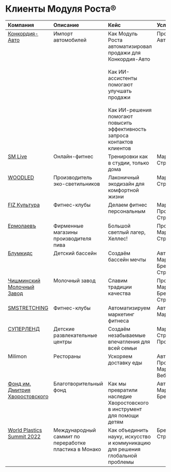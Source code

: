<!-- Добавляем встроенные стили для выравнивания по верхнему краю -->
<style>
/* Выравнивание содержимого ячеек таблицы по верхнему краю */
td, th {
  vertical-align: top;
}
</style>

# Клиенты Модуля Роста®

<!-- Таблица с двойными переносами строк в ячейке "Кейс" -->
| Компания                                           | Описание                                       | Кейс                                                                                                                                                                                    | Услуги                                                |
|:----------------------------------------------------|:-----------------------------------------------|:----------------------------------------------------------------------------------------------------------------------------------------------------------------------------------------|:------------------------------------------------------|
| [Конкордия-Авто](/clients/konkordiya-auto) | Импорт автомобилей                             | Как Модуль Роста автоматизировал продажи для Конкордия-Авто<br><br>Как ИИ-ассистенты помогают улучшать продажи<br><br>Как ИИ-решения помогают повысить эффективность запроса контактов клиентов | Продажи, Автоматизация                                |
| [SM Live](/clients/sm-live)                                            | Онлайн-фитнес                                  | Тренировки как в студии, только дома                                                                                                                                                   | Маркетинг, Стратегия, Веб                             |
| [WOODLED](/clients/woodled)                                             | Производитель эко-светильников                 | Лаконичный экодизайн для комфортной жизни                                                                                                                                              | Маркетинг, Стратегия, Веб                             |
| [FIZ Культура](/clients/fiz-kultura)                                        | Фитнес-клубы                                   | Делаем фитнес персональным                                                                                                                                                             | Маркетинг, Продажи, Стратегия                         |
| [Ермолаевъ](/clients/ermolaev)                                           | Фирменные магазины производителя пива          | Большой светлый лагер, Хеллес!                                                                                                                                                          | Продажи, Маркетинг, Стратегия                         |
| [Блумкидс](/clients/bloomkids)                                            | Детский бассейн                                | Создаём бассейн мечты                                                                                                                                                                   | Автоматизация, Маркетинг, Брендинг, Веб, Стратегия    |
| [Чишминский Молочный Завод](/clients/chishminskiy)                           | Молочный завод                                 | Славим традиции качества                                                                                                                                                               | Продажи, Маркетинг, Брендинг, Веб, Стратегия          |
| [SMSTRETCHING](/clients/smstretching)                                        | Фитнес-клубы                                   | Автоматизируем маркетинг фитнеса                                                                                                                                                       | Автоматизация, Маркетинг                              |
| [СУПЕРЛЕНД](/clients/superland)                                           | Детские развлекательные центры                 | Создаём незабываемые впечатления для всей семьи                                                                                                                                       | Маркетинг, Стратегия, Продажи                         |
| Milimon                                             | Рестораны                                      | Ускоряем доставку еды                                                                                                                                                                  | Автоматизация, Продажи, Маркетинг, Веб, Стратегия     |
| [Фонд им. Дмитрия Хворостовского](/clients/hvorostovsky-foundation)                      | Благотворительный фонд                         | Как мы превратили наследие Хворостовского в инструмент для помощи детям                                                                                                                 | Автоматизация, Маркетинг, Брендинг, Веб               |
| [World Plastics Summit 2022](/clients/world-plastics-summit-2022)                          | Международный саммит по переработке пластика в Монако | Как объединить науку, искусство и коммуникацию для решения глобальной проблемы                                                                                                            | Брендинг, Веб, Стратегия                              |

